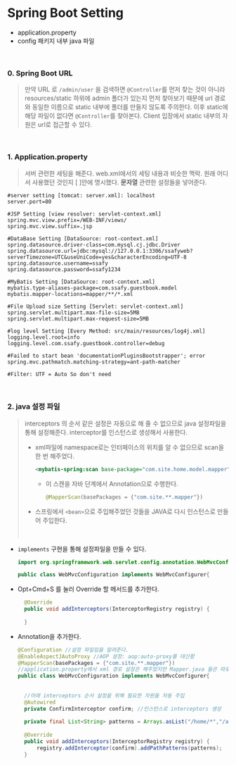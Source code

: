 # Spring Boot Setting

* application.property
* config 패키지 내부 java 파일

​                       

### 0. Spring Boot URL

> 만약 URL 로 `/admin/user` 을 검색하면 `@Controller`를 먼저 찾는 것이 아니라 resources/static 하위에 admin 폴더가 있는지 먼저 찾아보기 때문에 url 경로와 동일한 이름으로 static 내부에 폴더를 만들지 않도록 주의한다. 이후 static에 해당 파일이 없다면 `@Controller`를 찾아본다. Client 입장에서 static 내부의 자원은 url로 접근할 수 있다.

​                  

### 1. Application.property

> 서버 관련한 세팅을 해준다. web.xml에서의 세팅 내용과 비슷한 맥락.
> 원래 어디서 사용했던 것인지 [ ]안에 명시했다.
> **문자열** 관련한 설정들을 넣어준다.

```
#server setting [tomcat: server.xml]: localhost
server.port=80

#JSP Setting [view resolver: servlet-context.xml]
spring.mvc.view.prefix=/WEB-INF/views/
spring.mvc.view.suffix=.jsp

#DataBase Setting [DataSource: root-context.xml]
spring.datasource.driver-class=com.mysql.cj.jdbc.Driver
spring.datasource.url=jdbc:mysql://127.0.0.1:3306/ssafyweb?serverTimezone=UTC&useUniCode=yes&characterEncoding=UTF-8
spring.datasource.username=ssafy
spring.datasource.password=ssafy1234

#MyBatis Setting [DataSource: root-context.xml]
mybatis.type-aliases-package=com.ssafy.guestbook.model
mybatis.mapper-locations=mapper/**/*.xml

#File Upload size Setting [Servlet: servlet-context.xml]
spring.servlet.multipart.max-file-size=5MB
spring.servlet.multipart.max-request-size=5MB

#log level Setting [Every Method: src/main/resources/log4j.xml]
logging.level.root=info
logging.level.com.ssafy.guestbook.controller=debug

#Failed to start bean 'documentationPluginsBootstrapper'; error
spring.mvc.pathmatch.matching-strategy=ant-path-matcher

#Filter: UTF = Auto So don't need
```

​              

### 2. java 설정 파일

> interceptors 의 순서 같은 설정은 자동으로 해 줄 수 없으므로 java 설정파일을 통해 설정해준다.
> interceptor를 인스턴스로 생성해서 사용한다.
>
> * xml파일에 namespace로는 인터페이스의 위치를 알 수 없으므로 scan을 한 번 해주었다.
>
>   ```xml
>   <mybatis-spring:scan base-package="com.site.home.model.mapper"/>
>   ```
>
>   * 이 스캔을 자바 단계에서 Annotation으로 수행한다.
>
>     ```java
>     @MapperScan(basePackages = {"com.site.**.mapper"})
>     ```
>
> * 스프링에서 `<bean>`으로 주입해주었던 것들을 JAVA로 다시 인스턴스로 만들어 주입한다.
>
>   ​         

* `implements` 구현을 통해 설정파일을 만들 수 있다.

  ```java
  import org.springframework.web.servlet.config.annotation.WebMvcConfigurer;
  
  public class WebMvcConfiguration implements WebMvcConfigurer{
  ```

* Opt+Cmd+S 를 눌러 Override 할 메서드를 추가한다.

  ```java
  	@Override
  	public void addInterceptors(InterceptorRegistry registry) {
  		
  	}
  ```

* Annotation을 추가한다.

  ```java
  @Configuration //설정 파일임을 알려준다.
  @EnableAspectJAutoProxy //AOP 설정: aop:auto-proxy를 대신함
  @MapperScan(basePackages = {"com.site.**.mapper"})
  //application.property에서 xml 경로 설정은 해주었지만 Mapper.java 들은 따로 연결시켜주어야함
  public class WebMvcConfiguration implements WebMvcConfigurer{
  	
  	
    //아래 interceptors 순서 설정을 위해 필요한 자원들 자동 주입
  	@Autowired
  	private ConfirmInterceptor confirm; //인스턴스로 interceptors 생성
  	
  	private final List<String> patterns = Arrays.asList("/home/*","/admin/*", "/user/list" );
  	
  	@Override
  	public void addInterceptors(InterceptorRegistry registry) {
  		registry.addInterceptor(confirm).addPathPatterns(patterns);
  	}
  ```

  





